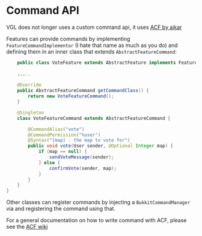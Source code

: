 # Command API

VGL does not longer uses a custom command api, it uses [ACF by aikar](https://github.com/aikar/commands/)

Features can provide commands by implementing `FeatureCommandImplementor` (I hate that name as much as you do) 
and defining them in an inner class that extends `AbstractFeatureCommand`:

```java
    public class VoteFeature extends AbstractFeature implements FeatureCommandImplementor{
    
    .....
    
    @Override
    public AbstractFeatureCommand getCommandClass() {
        return new VoteFeatureCommand();
    }

    @Singleton
    class VoteFeatureCommand extends AbstractFeatureCommand {

        @CommandAlias("vote")
        @CommandPermission("%user")
        @Syntax("[map] - the map to vote for")
        public void vote(User sender, @Optional Integer map) {
            if (map == null) {
                sendVoteMessage(sender);
            } else {
                confirmVote(sender, map);
            }
        }
    }
}
```

Other classes can register commands by injecting a `BukkitCommandManager` via and registering the command using that.

For a general documentation on how to write command with ACF, please see the [ACF wiki](https://github.com/aikar/commands/wiki)